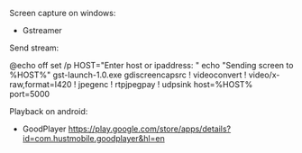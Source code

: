 
Screen capture on windows:
* Gstreamer

Send stream:

@echo off
set /p HOST="Enter host or ipaddress: "
echo "Sending screen to %HOST%"
gst-launch-1.0.exe gdiscreencapsrc ! videoconvert ! video/x-raw,format=I420 ! jpegenc ! rtpjpegpay ! udpsink host=%HOST% port=5000

Playback on android:
* GoodPlayer https://play.google.com/store/apps/details?id=com.hustmobile.goodplayer&hl=en
